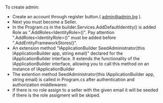 To create admin:
- Create an account through register button.( admin@admin.bg ).
- Next you must become a Seller.
- In the Program.cs in the builder.Services.AddDefaultIdentity<ApplicationUser>() is added Role as ".AddRoles<IdentityRole<Guid>>()". Pay attention ".AddRoles<IdentityRole<Guid>>()" must be added before ".AddEntityFrameworkStores<AIODbContext>()".
- An extension method "IApplicationBuilder SeedAdministrator(this IApplicationBuilder app, string email)" declared for the IApplicationBuilder interface. It extends the functionality of the IApplicationBuilder interface, allowing you to call this method on an instance of IApplicationBuilder
- The extention method  SeedAdministrator(this IApplicationBuilder app, string email) is called in Program.cs after authentication and authorization middlewares:
- If there is no role assign to a seller with the given email it will be seeded if there is the role assigment will be skiped.
  
 
